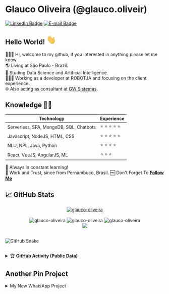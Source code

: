 # Glauco Oliveira (@glauco.oliveir)

[![LinkedIn Badge](https://img.shields.io/badge/-LinkedIn-blue?style=flat-square&logo=Linkedin&logoColor=white&link=https://www.linkedin.com/in/joaomirandas/)](https://www.linkedin.com/in/glauco-oliveir/)
[![E-mail Badge](https://img.shields.io/badge/-E--mail-c14438?style=flat-square&logo=Gmail&logoColor=white&link=mailto:glauco.oliveir@gmail.com)](mailto:glauco.oliveir@gmail.com)

## Hello World! <img src="https://raw.githubusercontent.com/glauco-oliveira/glauco-oliveira/main/wave.gif" width="30px">
🧑🏽‍💻  Hi, welcome to my github, if you interested in anything please let me know.<br/>
🌎  Living at São Paulo - Brazil.<br/>
🎁  Studing Data Science and Artificial Intelligence.<br/>
👨🏼‍💻  Working as a developer at ROBOT.IA and focusing on the client experience.<br/>
🌐  Also acting as consultant at <a href="https://gwsistemas.com.br/">GW Sistemas</a>.<br/>

## Knowledge :man_technologist:

| Technology | Experience |
| - | - |
| Serverless, SPA, MongoDB, SQL, Chatbots | :star: :star: :star: :star: :star: |
| Javascript, NodeJS, HTML, CSS | :star: :star: :star: :star: :star: | 
| NLU, NPL, Java, Python  | :star: :star: :star: :star: |
| React, VueJS, AngularJS, ML | :star: :star: :star: |

🚀 Always in constant learning! <br/>
🎯 Work and Trust, since from Pernambuco, Brasil.
🆓 Don't Forget To **[Follow Me](https://github.com/glauco-oliveira/glauco-oliveira)**

## &#x1f4c8; GitHub Stats

<p align="center">
  <a href="glauco-oliveira"><img width="170px" height="24" src="https://komarev.com/ghpvc/?username=glauco-oliveira&label=PROFILE%20VISITORS&color=green&style=flat-square" alt="glauco-oliveira" /></a><br><br>
  <img height="180em" src="https://github-readme-stats.vercel.app/api?username=glauco-oliveira&show_icons=true&theme=radical" alt="glauco-oliveira" />
  <img height="180em" src="https://github-readme-streak-stats.herokuapp.com/?user=glauco-oliveira&theme=radical" alt="glauco-oliveira" />
  <img height="180em" src="https://github-readme-stats.vercel.app/api/top-langs?username=glauco-oliveira&show_icons=true&locale=en&layout=compact&theme=radical" alt="glauco-oliveira" /><br>
  <img height="180em" src="https://github-profile-trophy.vercel.app/?username=glauco-oliveira&theme=onedark&no-frame=false&no-bg=true&margin-w=5" />
</p>

##

![GitHub Snake](https://github-readme-snake.vercel.app/api?username=glauco-oliveira&color_snake=#36BCF7&color_dots=#FFE500,#FF8C00,#FF2E00)

##

<details>
    <summary>&#127942 <b>GitHub Activity (Public Data)</b></summary><br/>

![Metrics](https://metrics.lecoq.io/glauco-oliveira?template=classic&followup=1&isocalendar=1&languages=1&isocalendar.duration=half-year&config.timezone=America%2FSao_Paulo)

</details>

##

## Another Pin Project
<details>
  <summary>My New WhatsApp Project</summary>
   <a href="https://github.com/glauco-oliveira/ZapMarketing">
    <img src="https://github-readme-stats.vercel.app/api/pin/?username=glauco-oliveira&repo=ZapMarketing">
  </a>
</details>
</div>
